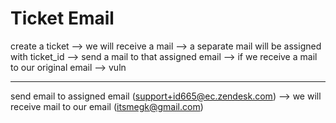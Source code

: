 # Ticket Email


create a ticket --> we will receive a mail --> a separate mail will be assigned with ticket_id --> send a mail to that assigned email --> if we receive a mail to our original email --> vuln

---


send email to assigned email (support+id665@ec.zendesk.com) --> we will receive mail to our email (itsmegk@gmail.com)

